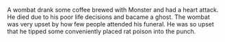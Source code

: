 A wombat drank some coffee brewed with Monster and had a heart attack.
He died due to his poor life decisions and bacame a ghost.
The wombat was very upset by how few people attended his funeral.
He was so upset that he tipped some conveniently placed rat poison into the punch.
